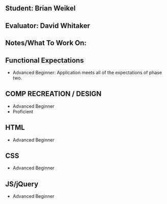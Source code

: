 ## Student: Brian Weikel
## Evaluator: David Whitaker
## Notes/What To Work On:

## Functional Expectations

* Advanced Beginner: Application meets all of the expectations of phase two.  

## COMP RECREATION / DESIGN

* Advanced Beginner  
* Proficient  

## HTML

* Advanced Beginner  

## CSS

* Advanced Beginner  

## JS/jQuery

* Advanced Beginner  

